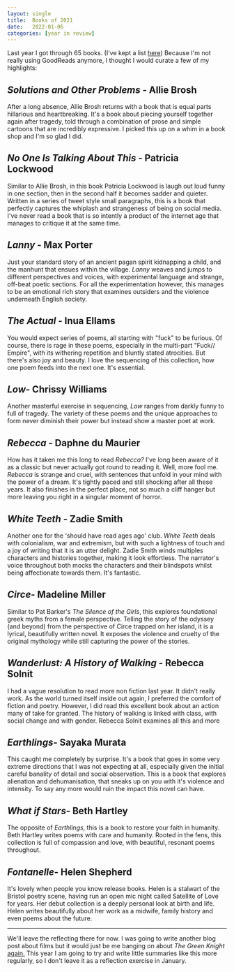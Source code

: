 ```yaml
---
layout: single
title:  Books of 2021
date:   2022-01-06
categories: [year in review]
---
```

Last year I got through 65 books. (I've kept a list [here](https://notes.davidralphlewis.co.uk/books-read-2021)) Because I'm not really using GoodReads anymore,  I thought I would curate a few of my highlights:

<!--more-->
## *Solutions and Other Problems* - Allie Brosh

After a long absence, Allie Brosh returns with a book that is equal parts hillarious and heartbreaking. It's a book about piecing yourself together again after tragedy, told through a combination of prose and simple cartoons that are incredibly expressive. I picked this up on a whim in a book shop and I'm so glad I did. 

## *No One Is Talking About This* - Patricia Lockwood 

Similar to Allie Brosh, in this book Patricia Lockwood is laugh out loud funny in one section, then in the second half it becomes sadder and quieter. Written in a series of tweet style small paragraphs, this is a book that perfectly captures the whiplash and strangeness of being on social media. I've never read a book that is so intently a product of the internet age that manages to critique it at the same time. 

## *Lanny* - Max Porter

Just your standard story of an ancient pagan spirit kidnapping a child, and the manhunt that ensues within the village. *Lanny* weaves and jumps to different perspectives and voices, with experimental language and strange, off-beat poetic sections. For all the experimentation however, this manages to be an emotional rich story that examines outsiders and the violence underneath English society.

## *The Actual* - Inua Ellams

You would expect  series of poems, all starting with "fuck" to be furious. Of course, there is rage in these poems, especially in the multi-part "Fuck// Empire", with its withering repetition and bluntly stated atrocities. But there's also joy and beauty. I love the sequencing of this collection, how one poem feeds into the next one. It's essential.
 
## *Low*- Chrissy Williams

Another masterful exercise in sequencing, *Low* ranges from darkly funny to full of tragedy. The variety of these poems and the unique approaches to form never diminish their power but instead show a master poet at work. 
 
## *Rebecca* - Daphne du Maurier

How has it taken me this long to read *Rebecca?* I've long been aware of it as a classic but never actually got round to reading it. Well, more fool me. *Rebecca* is strange and cruel, with sentences that unfold in your mind with the power of a dream. It's tightly paced and still shocking after all these years. It also finishes in the perfect place, not so much a cliff hanger but more leaving you right in a singular moment of horror. 

## *White Teeth* - Zadie Smith

Another one for the 'should have read ages ago' club. *White Teeth* deals with colonialism, war and extremism, but with such a lightness of touch and a joy of writing that it is an utter delight. Zadie Smith winds multiples characters and histories together, making it look effortless. The narrator's voice throughout both mocks the characters and their blindspots whilst being affectionate towards them. It's fantastic. 

## *Circe*- Madeline Miller

Similar to Pat Barker's *The Silence of the Girls*, this explores foundational greek myths from a female perspective. Telling the story of the odyssey (and beyond) from the perspective of Circe trapped on her island, it is a lyrical, beautifully written novel. It exposes the violence and cruelty of the original mythology while still capturing the power of the stories.

## *Wanderlust: A History of Walking* - Rebecca Solnit

I had a vague resolution to read more non fiction last year. It didn't really work. As the world turned itself inside out again, I preferred the comfort of fiction and poetry. However, I did read this excellent book about an action many of take for granted. The history of walking is linked with class, with social change and with gender. Rebecca Solnit examines all this and more

## *Earthlings*- Sayaka Murata

This caught me completely by surprise. It's a book that goes in some very extreme directions that I was not expecting at all, especially given the initial careful banality of detail and social observation. This is a book that explores alienation and dehumanisation, that sneaks up on you with it's violence and intensity. To say any more would ruin the impact this novel can have.

## *What if Stars*- Beth Hartley

The opposite of *Earthlings*, this is a book to restore your faith in humanity. Beth Hartley writes poems with care and humanity. Rooted in the fens, this collection is full of compassion and love, with beautiful, resonant poems throughout. 

## *Fontanelle*- Helen Shepherd

It's lovely when people you know release books. Helen is a stalwart of the Bristol poetry scene, having run an open mic night called Satellite of Love for years. Her debut collection is a deeply personal look at birth and life. Helen writes beautifully about her work as a midwife, family history and even poems about the future. 

---

We'll leave the reflecting there for now. I was going to write another blog post about films but it would just be me banging on about *The Green Knight* [again.](https://www.davidralphlewis.co.uk/uncertain-art/) This year I am going to try and write little summaries like this more regularly, so I don't leave it as a reflection exercise in January. 
